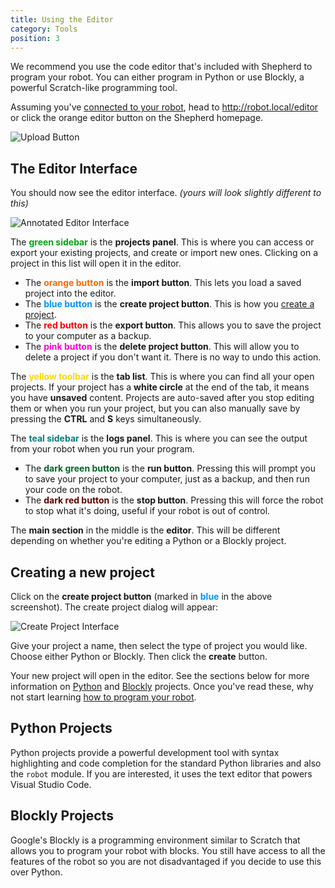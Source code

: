 ```yaml
---
title: Using the Editor
category: Tools
position: 3
---
```

We recommend you use the code editor that's included with Shepherd to program your robot. You can either program in Python or use Blockly, a powerful Scratch-like programming tool.

Assuming you've [connected to your robot](/tools/connecting.md), head to <http://robot.local/editor> or click the orange
editor button on the Shepherd homepage.

![Upload Button](/images/shepherd-editor.png)

## The Editor Interface

You should now see the editor interface. _(yours will look slightly different to this)_

![Annotated Editor Interface](/images/shepherd-editor-annotated.png)

The **<span style="color: #00A510">green sidebar</span>** is the **projects panel**. This is where you can access or
export your existing projects, and create or import new ones. Clicking on a project in this list will open it in the
editor.

* The **<span style="color: #FF6A00">orange button</span>** is the **import button**. This lets you load a saved project
  into the editor.
* The **<span style="color: #0094FF">blue button</span>** is the **create project button**. This is how you
  [create a project](#creating-a-new-project).
* The **<span style="color: #FF0000">red button</span>** is the **export button**. This allows you to save the project
  to your computer as a backup.
* The **<span style="color: #FF00DC">pink button</span>** is the **delete project button**. This will allow you to
  delete a project if you don't want it. There is no way to undo this action.

The **<span style="color: #FFD800">yellow toolbar</span>** is the **tab list**. This is where you can find all your open
projects. If your project has a **white circle** at the end of the tab, it means you have **unsaved** content. Projects are
auto-saved after you stop editing them or when you run your project, but you can also manually save by pressing the **CTRL**
and **S** keys simultaneously.

The **<span style="color: #007F7F">teal sidebar</span>** is the **logs panel**. This is where you can see the output
from your robot when you run your program.

* The **<span style="color: #006327">dark green button</span>** is the **run button**. Pressing this will prompt you to
  save your project to your computer, just as a backup, and then run your code on the robot.
* The **<span style="color: #630000">dark red button</span>** is the **stop button**. Pressing this will force the robot
  to stop what it's doing, useful if your robot is out of control.

The **main section** in the middle is the **editor**. This will be different depending on whether you're editing a Python or a
Blockly project.

## Creating a new project

Click on the **create project button** (marked in **<span style="color: #0094FF">blue</span>** in the above screenshot).
The create project dialog will appear:

![Create Project Interface](/images/shepherd-editor-create-project.png)

Give your project a name, then select the type of project you would like. Choose either Python or Blockly. Then click the **create** button.

Your new project will open in the editor. See the sections below for more information on [Python](#python-projects) and
[Blockly](#blockly-projects) projects. Once you've read these, why not start learning [how to program your robot](/programming/init-robot.md). 

## Python Projects

Python projects provide a powerful development tool with syntax highlighting and code completion for the standard Python libraries and also the `robot` module. If you are interested, it uses the text editor that powers Visual Studio Code.

## Blockly Projects

Google's Blockly is a programming environment similar to Scratch that allows you to program your robot with blocks. You still have access to all the features of the robot so you are not disadvantaged if you decide to use this over Python.

